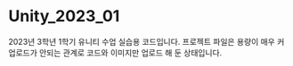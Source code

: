# Unity_2023_01

2023년 3학년 1학기 유니티 수업 실습용 코드입니다. 프로젝트 파일은 용량이 매우 커 업로드가 안되는 관계로 코드와 이미지만 업로드 해 둔 상태입니다.
